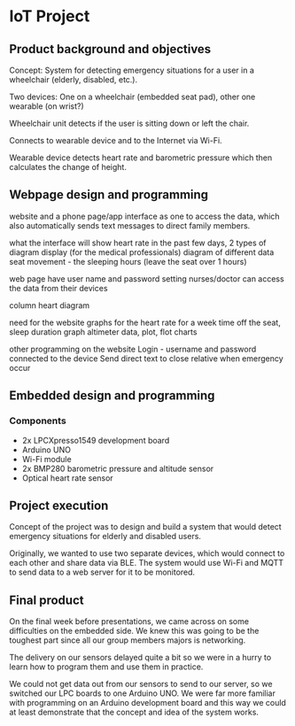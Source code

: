 # IoT Project

## Product background and objectives

Concept: System for detecting emergency situations for a user in a wheelchair (elderly, disabled, etc.). 

Two devices: One on a wheelchair (embedded seat pad), other one wearable (on wrist?)

Wheelchair unit detects if the user is sitting down or left the chair.

Connects to wearable device and to the Internet via Wi-Fi.

Wearable device detects heart rate and barometric pressure which then calculates the change of height.

## Webpage design and programming


website and a phone page/app interface as one to access the data, which also automatically sends text messages to direct family members. 

what the interface will show
heart rate in the past few days, 2 types of diagram display (for the medical professionals)
diagram of different data
seat movement - the sleeping hours (leave the seat over 1 hours) 

web page
have user name and password setting
nurses/doctor can access the data from their devices

column
heart diagram




need for the website
graphs for the heart rate for a week
time off the seat, sleep duration graph
altimeter data, plot, flot charts

other programming on the website
Login - username and password connected to the device
Send direct text to close relative when emergency occur

## Embedded design and programming
### Components
- 2x LPCXpresso1549 development board
- Arduino UNO
- Wi-Fi module
- 2x BMP280 barometric pressure and altitude sensor
- Optical heart rate sensor

## Project execution
Concept of the project was to design and build a system that would detect emergency situations for elderly and disabled users. 

Originally, we wanted to use two separate devices, which would connect to each other and share data via BLE. The system would use Wi-Fi and MQTT to send data to a web server for it to be monitored. 

## Final product
On the final week before presentations, we came across on some difficulties on the embedded side. We knew this was going to be the toughest part since all our group members majors is networking.

The delivery on our sensors delayed quite a bit so we were in a hurry to learn how to program them and use them in practice.

We could not get data out from our sensors to send to our server, so we switched our LPC boards to one Arduino UNO. We were far more familiar with programming on an Arduino development board and this way we could at least demonstrate that the concept and idea of the system works. 
